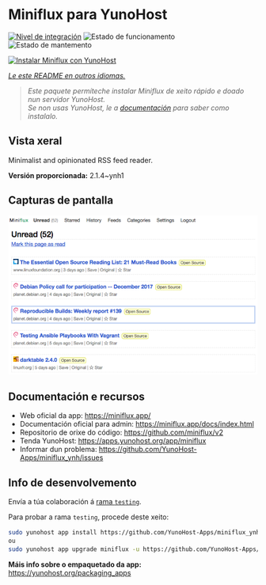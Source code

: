 <!--
NOTA: Este README foi creado automáticamente por <https://github.com/YunoHost/apps/tree/master/tools/readme_generator>
NON debe editarse manualmente.
-->

# Miniflux para YunoHost

[![Nivel de integración](https://dash.yunohost.org/integration/miniflux.svg)](https://ci-apps.yunohost.org/ci/apps/miniflux/) ![Estado de funcionamento](https://ci-apps.yunohost.org/ci/badges/miniflux.status.svg) ![Estado de mantemento](https://ci-apps.yunohost.org/ci/badges/miniflux.maintain.svg)

[![Instalar Miniflux con YunoHost](https://install-app.yunohost.org/install-with-yunohost.svg)](https://install-app.yunohost.org/?app=miniflux)

*[Le este README en outros idiomas.](./ALL_README.md)*

> *Este paquete permíteche instalar Miniflux de xeito rápido e doado nun servidor YunoHost.*  
> *Se non usas YunoHost, le a [documentación](https://yunohost.org/install) para saber como instalalo.*

## Vista xeral

Minimalist and opinionated RSS feed reader.

**Versión proporcionada:** 2.1.4~ynh1

## Capturas de pantalla

![Captura de pantalla de Miniflux](./doc/screenshots/overview.png)

## Documentación e recursos

- Web oficial da app: <https://miniflux.app/>
- Documentación oficial para admin: <https://miniflux.app/docs/index.html>
- Repositorio de orixe do código: <https://github.com/miniflux/v2>
- Tenda YunoHost: <https://apps.yunohost.org/app/miniflux>
- Informar dun problema: <https://github.com/YunoHost-Apps/miniflux_ynh/issues>

## Info de desenvolvemento

Envía a túa colaboración á [rama `testing`](https://github.com/YunoHost-Apps/miniflux_ynh/tree/testing).

Para probar a rama `testing`, procede deste xeito:

```bash
sudo yunohost app install https://github.com/YunoHost-Apps/miniflux_ynh/tree/testing --debug
ou
sudo yunohost app upgrade miniflux -u https://github.com/YunoHost-Apps/miniflux_ynh/tree/testing --debug
```

**Máis info sobre o empaquetado da app:** <https://yunohost.org/packaging_apps>
